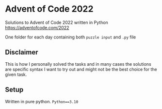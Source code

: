 # Advent of Code 2022
Solutions to Advent of Code 2022 written in Python  
https://adventofcode.com/2022

One folder for each day containing both `puzzle input` and `.py` file


## Disclaimer
This is how I personally solved the tasks and in many cases the solutions are specific 
syntax I want to try out and might not be the best choice for the given task. 

## Setup
Written in pure python. `Python==3.10`